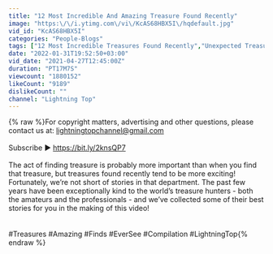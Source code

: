 ```yaml
---
title: "12 Most Incredible And Amazing Treasure Found Recently"
image: "https:\/\/i.ytimg.com\/vi\/KcAS68HBX5I\/hqdefault.jpg"
vid_id: "KcAS68HBX5I"
categories: "People-Blogs"
tags: ["12 Most Incredible Treasures Found Recently","Unexpected Treasures","top 12 Treasures Finds"]
date: "2022-01-31T19:52:50+03:00"
vid_date: "2021-04-27T12:45:00Z"
duration: "PT17M7S"
viewcount: "1880152"
likeCount: "9189"
dislikeCount: ""
channel: "Lightning Top"
---
```

{% raw %}For copyright matters, advertising and other questions, please contact us at: lightningtopchannel@gmail.com <br /><br />Subscribe ► <a rel="nofollow" target="blank" href="https://bit.ly/2knsQP7">https://bit.ly/2knsQP7</a><br /><br />The act of finding treasure is probably more important than when you find that treasure, but treasures found recently tend to be more exciting! Fortunately, we’re not short of stories in that department. The past few years have been exceptionally kind to the world’s treasure hunters - both the amateurs and the professionals - and we’ve collected some of their best stories for you in the making of this video!<br /><br /><br />#Treasures #Amazing #Finds #EverSee #Compilation #LightningTop{% endraw %}
